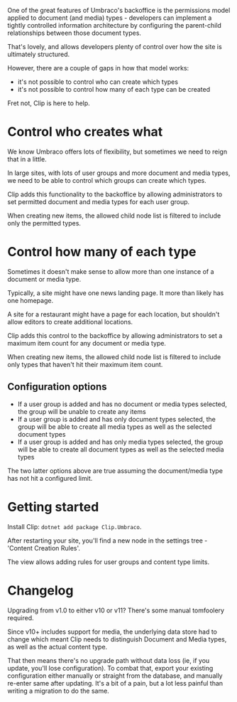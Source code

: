 One of the great features of Umbraco's backoffice is the permissions model applied to document (and media) types - developers can implement a tightly controlled information architecture by configuring the parent-child relationships between those document types.

That's lovely, and allows developers plenty of control over how the site is ultimately structured.

However, there are a couple of gaps in how that model works:

- it's not possible to control who can create which types
- it's not possible to control how many of each type can be created

Fret not, Clip is here to help.

# Control who creates what

We know Umbraco offers lots of flexibility, but sometimes we need to reign that in a little.

In large sites, with lots of user groups and more document and media types, we need to be able to control which groups can create which types.

Clip adds this functionality to the backoffice by allowing administrators to set permitted document and media types for each user group.

When creating new items, the allowed child node list is filtered to include only the permitted types.

# Control how many of each type

Sometimes it doesn't make sense to allow more than one instance of a document or media type.

Typically, a site might have one news landing page. It more than likely has one homepage.

A site for a restaurant might have a page for each location, but shouldn't allow editors to create additional locations.

Clip adds this control to the backoffice by allowing administrators to set a maximum item count for any document or media type.

When creating new items, the allowed child node list is filtered to include only types that haven't hit their maximum item count.

## Configuration options

 - If a user group is added and has no document or media types selected, the group will be unable to create any items
 - If a user group is added and has only document types selected, the group will be able to create all media types as well as the selected document types
 - If a user group is added and has only media types selected, the group will be able to create all document types as well as the selected media types

The two latter options above are true assuming the document/media type has not hit a configured limit. 

# Getting started

Install Clip: `dotnet add package Clip.Umbraco`.

After restarting your site, you'll find a new node in the settings tree - 'Content Creation Rules'.

The view allows adding rules for user groups and content type limits.

# Changelog

Upgrading from v1.0 to either v10 or v11? There's some manual tomfoolery required.

Since v10+ includes support for media, the underlying data store had to change which meant Clip needs to distinguish Document and Media types, as well as the actual content type.

That then means there's no upgrade path without data loss (ie, if you update, you'll lose configuration). To combat that, export your existing configuration
either manually or straight from the database, and manually re-enter same after updating. It's a bit of a pain, but a lot less painful than writing a migration to do the same.
